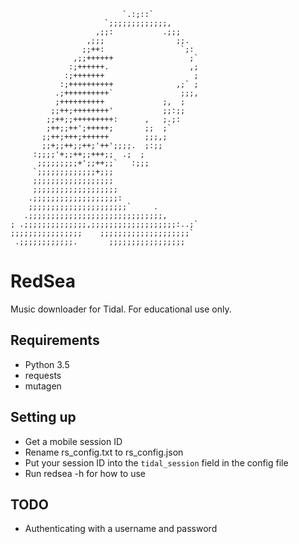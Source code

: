                              `.:;::`
                         `;;;;;;;;;;;;;,
                       ,;;:           .;;;
                     ,;;;                ;;.
                    ;;++:                 `;:
                  ,;;++++++                 ;`
                 :;++++++.                  ,;
                :;+++++++                    ;
               :;++++++++++              ,;` ;
              .;++++++++++`               ;;;,
              ;++++++++++             ;,  ;
             ;;++;++++++++'           ;;:;;
            ;;++;;+++++++++:      ,   ;.;:
            ;++;;++';+++++;       ;;  ;`
           ;;++;+++;++++++        ;;;,;
           ;;+;;++;;++;'++';;;;.  ;:;;
         :;;;;'+;;++;;+++;;  .;  ;
          ;;;;;;;;;+';;++;;`   :;;;
         `;;;;;;;;;;;;;+;;;
         ;;;;;;;;;;;;;;;;;;
         ;;;;;;;;;;;;;;;;;;;
        .;;;;;;;;;;;;;;;;;;;:
        ;;;;;;;;;;;;;;;;;;;;;;`     .
       .;;;;;;;;;;;;;;;;;;;;;;;;;;;;;;,
    ; .;;;;;;;;;;;;;;,;;;;;;;;;;;;;;;;;;;:..;`
    ;;;;;;;;;;;;;;;;    ;;;;;;;;;;;;;;;;;;;;`
     .;;;;;;;;;;;;.       ;;;;;;;;;;;;;;;;;

RedSea
======

Music downloader for Tidal. For educational use only.

Requirements
------------
* Python 3.5
* requests
* mutagen

Setting up
----------
* Get a mobile session ID
* Rename rs_config.txt to rs_config.json
* Put your session ID into the `tidal_session` field in the config file
* Run redsea -h for how to use

TODO
----
* Authenticating with a username and password